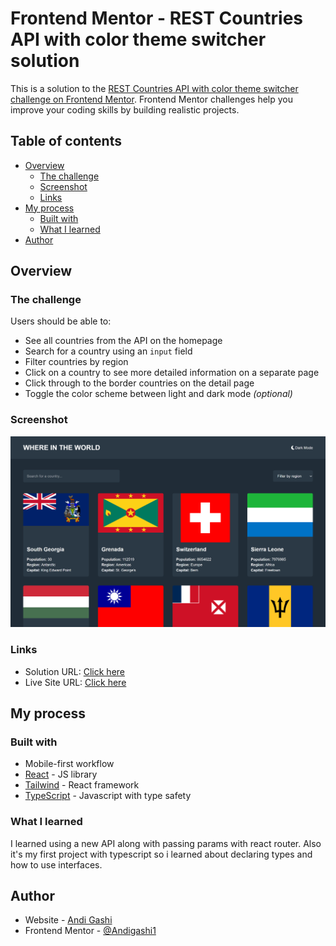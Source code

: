 # Frontend Mentor - REST Countries API with color theme switcher solution

This is a solution to the [REST Countries API with color theme switcher challenge on Frontend Mentor](https://www.frontendmentor.io/challenges/rest-countries-api-with-color-theme-switcher-5cacc469fec04111f7b848ca). Frontend Mentor challenges help you improve your coding skills by building realistic projects. 

## Table of contents

- [Overview](#overview)
  - [The challenge](#the-challenge)
  - [Screenshot](#screenshot)
  - [Links](#links)
- [My process](#my-process)
  - [Built with](#built-with)
  - [What I learned](#what-i-learned)
- [Author](#author)


## Overview

### The challenge

Users should be able to:

- See all countries from the API on the homepage
- Search for a country using an `input` field
- Filter countries by region
- Click on a country to see more detailed information on a separate page
- Click through to the border countries on the detail page
- Toggle the color scheme between light and dark mode *(optional)*

### Screenshot

![](./public/screenshot.png)


### Links

- Solution URL: [Click here](https://www.frontendmentor.io/solutions/countries-with-rest-api-oi9WE1rNIo)
- Live Site URL: [Click here](https://countries-rest-sand.vercel.app)

## My process

### Built with

- Mobile-first workflow
- [React](https://reactjs.org/) - JS library
- [Tailwind](https://tailwindcss.com/) - React framework
- [TypeScript](https://www.typescriptlang.org/) - Javascript with type safety

### What I learned

I learned using a new API along with passing params with react router. Also it's my first project with typescript so i learned about declaring types and how to use interfaces.

## Author

- Website - [Andi Gashi](https://portofolio-henna-beta.vercel.app)
- Frontend Mentor - [@Andigashi1](https://www.frontendmentor.io/profile/andigashi1)


